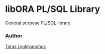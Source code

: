 # libORA PL/SQL Library #

General purpose PL/SQL library


### Author ###

[Taras Lyuklyanchuk](http://linkedin.com/in/TarasLyuklyanchuk)
